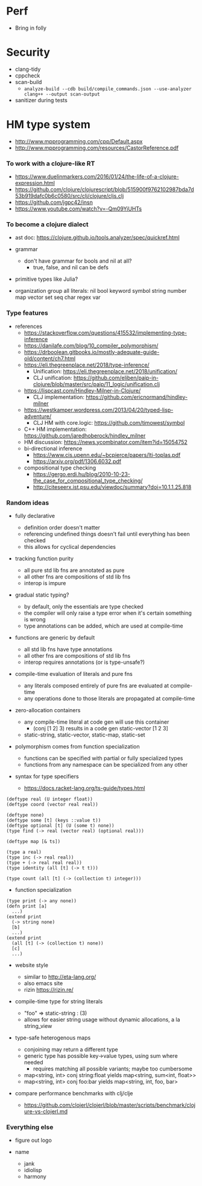 # Perf
* Bring in folly

# Security
* clang-tidy
* cppcheck
* scan-build
  * `analyze-build --cdb build/compile_commands.json --use-analyzer clang++ --output scan-output`
* sanitizer during tests

# HM type system
* http://www.mpprogramming.com/cpp/Default.aspx
* http://www.mpprogramming.com/resources/CastorReference.pdf

### To work with a clojure-like RT
* https://www.duelinmarkers.com/2016/01/24/the-life-of-a-clojure-expression.html
* https://github.com/clojure/clojurescript/blob/515900f9762102987bda7d53b919dafc0b6c0580/src/clj/clojure/cljs.clj
* https://github.com/jgpc42/insn
* https://www.youtube.com/watch?v=-Qm09YiUHTs

### To become a clojure dialect
* ast doc: https://clojure.github.io/tools.analyzer/spec/quickref.html

* grammar
  * don't have grammar for bools and nil at all?
    * true, false, and nil can be defs

* primitive types like Julia?

* organization
  group all literals: nil bool keyword symbol string number map vector set seq char regex var

### Type features
* references
  * https://stackoverflow.com/questions/415532/implementing-type-inference
  * https://danilafe.com/blog/10_compiler_polymorphism/
  * https://drboolean.gitbooks.io/mostly-adequate-guide-old/content/ch7.html
  * https://eli.thegreenplace.net/2018/type-inference/
    * Unification: https://eli.thegreenplace.net/2018/unification/
    * CLJ unification: https://github.com/eliben/paip-in-clojure/blob/master/src/paip/11_logic/unification.clj
  * https://lispcast.com/Hindley-Milner-in-Clojure/
    * CLJ implementation: https://github.com/ericnormand/hindley-milner
  * https://westkamper.wordpress.com/2013/04/20/typed-lisp-adventure/
    * CLJ HM with core.logic: https://github.com/timowest/symbol
  * C++ HM implementation: https://github.com/jaredhoberock/hindley_milner
  * HM discussion: https://news.ycombinator.com/item?id=15054752
  * bi-directional inference
    * https://www.cis.upenn.edu/~bcpierce/papers/lti-toplas.pdf
    * https://arxiv.org/pdf/1306.6032.pdf
  * compositional type checking
    * https://gergo.erdi.hu/blog/2010-10-23-the_case_for_compositional_type_checking/
    * http://citeseerx.ist.psu.edu/viewdoc/summary?doi=10.1.1.25.818

### Random ideas

* fully declarative
  * definition order doesn't matter
  * referencing undefined things doesn't fail until everything has been checked
  * this allows for cyclical dependencies

* tracking function purity
  * all pure std lib fns are annotated as pure
  * all other fns are compositions of std lib fns
  * interop is impure

* gradual static typing?
  * by default, only the essentials are type checked
  * the compiler will only raise a type error when it's certain something is wrong
  * type annotations can be added, which are used at compile-time

* functions are generic by default
  * all std lib fns have type annotations
  * all other fns are compositions of std lib fns
  * interop requires annotations (or is type-unsafe?)

* compile-time evaluation of literals and pure fns
  * any literals composed entirely of pure fns are evaluated at compile-time
  * any operations done to those literals are propagated at compile-time

* zero-allocation containers
  * any compile-time literal at code gen will use this container
    * (conj [1 2] 3) results in a code gen static-vector [1 2 3]
  * static-string, static-vector, static-map, static-set

* polymorphism comes from function specialization
  * functions can be specified with partial or fully specialized types
  * functions from any namespace can be specialized from any other

* syntax for type specifiers
  * https://docs.racket-lang.org/ts-guide/types.html

```
(deftype real (U integer float))
(deftype coord (vector real real))

(deftype none)
(deftype some [t] (keys ::value t))
(deftype optional [t] (U (some t) none))
(type find (-> real (vector real) (optional real)))

(deftype map [& ts])

(type a real)
(type inc (-> real real))
(type + (-> real real real))
(type identity (all [t] (-> t t)))

(type count (all [t] (-> (collection t) integer)))
```

* function specialization
```
(type print (-> any none))
(defn print [a]
  ...)
(extend print
  (-> string none)
  [b]
  ...)
(extend print
  (all [t] (-> (collection t) none))
  [c]
  ...)
```

* website style
  * similar to http://eta-lang.org/
  * also emacs site
  * rizin https://rizin.re/

* compile-time type for string literals
  * "foo" => static-string : (3)
  * allows for easier string usage without dynamic allocations, a la string_view

* type-safe heterogenous maps
  * conjoining may return a different type
  * generic type has possible key->value types, using sum where needed
    * requires matching all possible variants; maybe too cumbersome
  * map<string, int> conj string:float yields map<string, sum<int, float>>
  * map<string, int> conj foo:bar yields map<string, int, foo, bar>

* compare performance benchmarks with clj/clje
  * https://github.com/clojerl/clojerl/blob/master/scripts/benchmark/clojure-vs-clojerl.md

### Everything else
* figure out logo

* name
  * jank
  * idiolisp
  * harmony
